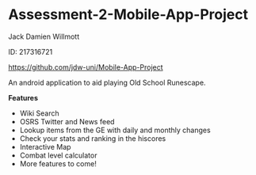 # Assessment-2-Mobile-App-Project

Jack Damien Willmott

ID: 217316721

https://github.com/jdw-uni/Mobile-App-Project


An android application to aid playing Old School Runescape.

 **Features**
- Wiki Search
- OSRS Twitter and News feed
- Lookup items from the GE with daily and monthly changes
- Check your stats and ranking in the hiscores
- Interactive Map
- Combat level calculator
- More features to come!
